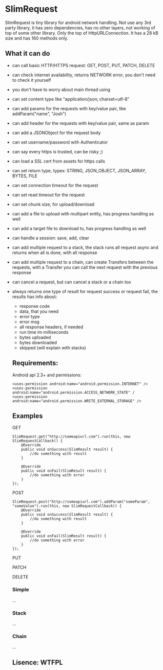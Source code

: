 # SlimRequest

SlimRequest is tiny library for android network handling. Not use any 3rd party library, it has zero dependencies, has no other layers, not working of top of some other library. Only the top of HttpURLConnection. It has a 28 kB size and has 160 methods only.

## What it can do
- can call basic HTTP/HTTPS request: GET, POST, PUT, PATCH, DELETE
- can check internet availability, returns NETWORK error, you don't need to check it yourself
- you don't have to worry about main thread using
- can set content type like "application/json; charset=utf-8"
- can add params for the requests with key/value pair, like addParam("name", "Josh")
- can add header for the requests with key/value pair, same as param
- can add a JSONObject for the request body
- can set username/password with Authenticator
- can say every https is trusted, can be risky ;)
- can load a SSL cert from assets for https calls
- can set return type, types: STRING, JSON_OBJECT, JSON_ARRAY, BYTES, FILE
- can set connection timeout for the request
- can set read timeout for the request
- can set chunk size, for upload/download
- can add a file to upload with multipart entity, has progress handling as well
- can add a target file to download to, has progress handling as well
- can handle a session: save, add, clear
- can add multiple request to a stack, the stack runs all request async and returns when all is done, with all response
- can add multiple request to a chain, can create Transfers between the requests, with a Transfer you can call the next request with the previous response
- can cancel a request, but can cancel a stack or a chain too
- always returns one type of result for request success or request fail, the results has info about:
  - response code
  - data, that you need
  - error type
  - error msg
  - all response headers, if needed
  - run time im milliseconds
  - bytes uploaded
  - bytes downloaded
  - skipped (will explain with stacks)
  
  ## Requirements:
  Android api 2.3+ and permissions:
  ```
  <uses-permission android:name="android.permission.INTERNET" />
  <uses-permission android:name="android.permission.ACCESS_NETWORK_STATE" /
  <uses-permission android:name="android.permission.WRITE_EXTERNAL_STORAGE" />
  ```
  
  ## Examples
  GET
  ```
  SlimRequest.get("http://someapiurl.com").run(this, new SlimRequestCallback() {
      @Override
      public void onSuccess(SlimResult result) {
          //do something with result
      }

      @Override
      public void onFail(SlimResult result) {
          //do something with error
      }
  });
  ```

  POST
  ```
  SlimRequest.post("http://someapiurl.com").addParam("someParam", "someValue").run(this, new SlimRequestCallback() {
      @Override
      public void onSuccess(SlimResult result) {
          //do something with result
      }

      @Override
      public void onFail(SlimResult result) {
          //do something with error
      }
  });
  ```
  PUT
  
  PATCH
  
  DELETE
  
  ### Simple
  ...
  
  ### Stack
  ...
  
  ### Chain
  ...
  
  ## Lisence: WTFPL
  
  

